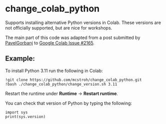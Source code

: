 # change_colab_python

Supports installing alternative Python versions in Colab. These versions are not officially supported, but are nice for workshops.

The main part of this code was adapted from a post submitted by [PavelGorbanj](https://github.com/PavelGorbanj) to [Google Colab Issue #2165](https://github.com/googlecolab/colabtools/issues/2165).

## Example:
To install Python 3.11 run the following in Colab:
```
!git clone https://github.com/mcstroh/change_colab_python.git
!bash ./change_colab_python/change_version.sh 3.11
```
Restart the runtime under **Runtime** -> **Restart runtime**.

You can check that version of Python by typing the following:
```
import sys
print(sys.version)
```
